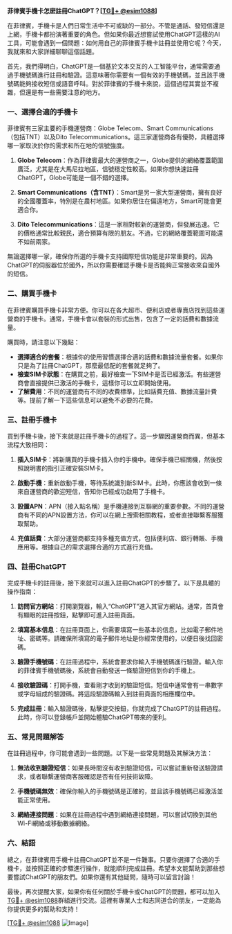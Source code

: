 **菲律賓手機卡怎麽註冊ChatGPT？[[TG💪+ @esim1088](https://t.me/s/esim1088)]**

在菲律賓，手機卡是人們日常生活中不可或缺的一部分。不管是通話、發短信還是上網，手機卡都扮演著重要的角色。但如果你最近想嘗試使用ChatGPT這樣的AI工具，可能會遇到一個問題：如何用自己的菲律賓手機卡註冊並使用它呢？今天，我就來和大家詳細聊聊這個話題。

首先，我們得明白，ChatGPT是一個基於文本交互的人工智能平台，通常需要通過手機號碼進行註冊和驗證。這意味著你需要有一個有效的手機號碼，並且該手機號碼能夠接收短信或語音呼叫。對於菲律賓的手機卡來說，這個過程其實並不複雜，但還是有一些需要注意的地方。

### 一、選擇合適的手機卡

菲律賓有三家主要的手機運營商：Globe Telecom、Smart Communications（包括TNT）以及Dito Telecommunications。這三家運營商各有優勢，具體選擇哪一家取決於你的需求和所在地的信號強度。

1. **Globe Telecom**：作為菲律賓最大的運營商之一，Globe提供的網絡覆蓋範圍廣泛，尤其是在大馬尼拉地區，信號穩定性較高。如果你想快速註冊ChatGPT，Globe可能是一個不錯的選擇。
   
2. **Smart Communications（含TNT）**：Smart是另一家大型運營商，擁有良好的全國覆蓋率，特別是在農村地區。如果你居住在偏遠地方，Smart可能會更適合你。

3. **Dito Telecommunications**：這是一家相對較新的運營商，但發展迅速。它的價格通常比較親民，適合預算有限的朋友。不過，它的網絡覆蓋範圍可能還不如前兩家。

無論選擇哪一家，確保你所選的手機卡支持國際短信功能是非常重要的。因為ChatGPT的伺服器位於國外，所以你需要確認手機卡是否能夠正常接收來自國外的短信。

### 二、購買手機卡

在菲律賓購買手機卡非常方便。你可以在各大超市、便利店或者專賣店找到這些運營商的手機卡。通常，手機卡會以套裝的形式出售，包含了一定的話費和數據流量。

購買時，請注意以下幾點：
- **選擇適合的套餐**：根據你的使用習慣選擇合適的話費和數據流量套餐。如果你只是為了註冊ChatGPT，那麼最低配的套餐就足夠了。
- **檢查SIM卡狀態**：在購買之前，最好檢查一下SIM卡是否已經激活。有些運營商會直接提供已激活的手機卡，這樣你可以立即開始使用。
- **了解費用**：不同的運營商有不同的收費標準，比如話費充值、數據流量計費等。提前了解一下這些信息可以避免不必要的花費。

### 三、註冊手機卡

買到手機卡後，接下來就是註冊手機卡的過程了。這一步驟因運營商而異，但基本流程大致相同：

1. **插入SIM卡**：將新購買的手機卡插入你的手機中。確保手機已經關機，然後按照說明書的指引正確安裝SIM卡。

2. **啟動手機**：重新啟動手機，等待系統識別新SIM卡。此時，你應該會收到一條來自運營商的歡迎短信，告知你已經成功啟用了手機卡。

3. **設置APN**：APN（接入點名稱）是手機連接到互聯網的重要參數。不同的運營商有不同的APN設置方法，你可以在網上搜索相關教程，或者直接聯繫客服獲取幫助。

4. **充值話費**：大部分運營商都支持多種充值方式，包括便利店、銀行轉賬、手機應用等。根據自己的需求選擇合適的方式進行充值。

### 四、註冊ChatGPT

完成手機卡的註冊後，接下來就可以進入註冊ChatGPT的步驟了。以下是具體的操作指南：

1. **訪問官方網站**：打開瀏覽器，輸入“ChatGPT”進入其官方網站。通常，首頁會有顯眼的註冊按鈕，點擊即可進入註冊頁面。

2. **填寫基本信息**：在註冊頁面上，你需要填寫一些基本的信息，比如電子郵件地址、密碼等。請確保所填寫的電子郵件地址是你經常使用的，以便日後找回密碼。

3. **驗證手機號碼**：在註冊過程中，系統會要求你輸入手機號碼進行驗證。輸入你的菲律賓手機號碼後，系統會自動發送一條驗證短信到你的手機上。

4. **接收驗證碼**：打開手機，查看剛才收到的驗證短信。短信中通常會有一串數字或字母組成的驗證碼。將這段驗證碼輸入到註冊頁面的相應欄位中。

5. **完成註冊**：輸入驗證碼後，點擊提交按鈕，你就完成了ChatGPT的註冊過程。此時，你可以登錄帳戶並開始體驗ChatGPT帶來的便利。

### 五、常見問題解答

在註冊過程中，你可能會遇到一些問題。以下是一些常見問題及其解決方法：

1. **無法收到驗證短信**：如果長時間沒有收到驗證短信，可以嘗試重新發送驗證請求，或者聯繫運營商客服確認是否有任何技術故障。

2. **手機號碼無效**：確保你輸入的手機號碼是正確的，並且該手機號碼已經激活並能正常使用。

3. **網絡連接問題**：如果在註冊過程中遇到網絡連接問題，可以嘗試切換到其他Wi-Fi網絡或移動數據網絡。

### 六、結語

總之，在菲律賓用手機卡註冊ChatGPT並不是一件難事。只要你選擇了合適的手機卡，並按照正確的步驟進行操作，就能順利完成註冊。希望本文能幫助到那些想要嘗試ChatGPT的朋友們。如果你還有其他疑問，隨時可以留言討論！

最後，再次提醒大家，如果你有任何關於手機卡或ChatGPT的問題，都可以加入[TG💪+ @esim1088](https://t.me/s/esim1088)群組進行交流。這裡有專業人士和志同道合的朋友，一定能為你提供更多的幫助和支持！

[[TG💪+ @esim1088](https://t.me/s/esim1088) ![Image](https://i.postimg.cc/4NQfJmqS/Snipaste-2025-05-13-00-14-12.png)]